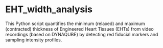# EHT_width_analysis
This Python script quantifies the minimum (relaxed) and maximum (contracted) thickness of Engineered Heart Tissues (EHTs) from video recordings (based on DYNAQUBE) by detecting red fiducial markers and sampling intensity profiles.
